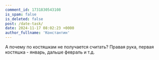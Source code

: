 ```yaml
---
comment_id: 1731830543108
is_spam: false
is_deleted: false
post: /date-task/
date: 2024-11-17 08:02:23 +0000
author_fullname: 'Константин'
---
```


А почему по костяшкам не получается считать? Правая рука, первая костяшка - январь, дальше февраль и т.д.
